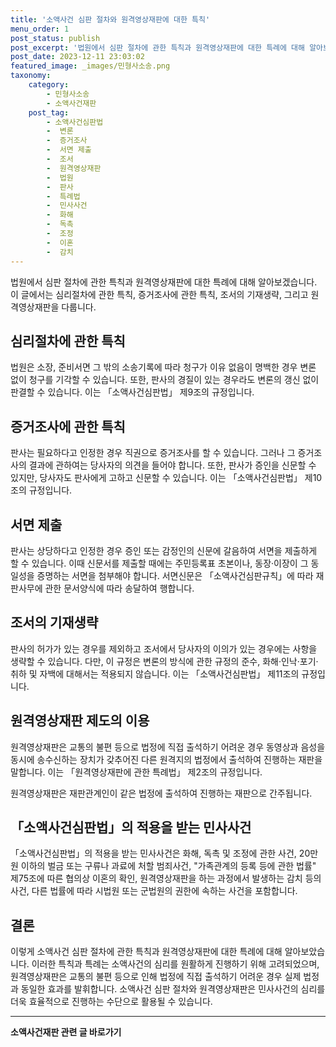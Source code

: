 ```yaml
---
title: '소액사건 심판 절차와 원격영상재판에 대한 특칙'
menu_order: 1
post_status: publish
post_excerpt: '법원에서 심판 절차에 관한 특칙과 원격영상재판에 대한 특례에 대해 알아보겠습니다. 이 글에서는 심리절차에 관한 특칙, 증거조사에 관한 특칙, 조서의 기재생략, 그리고 원격영상재판을 다룹니다.'
post_date: 2023-12-11 23:03:02
featured_image: _images/민형사소송.png
taxonomy:
    category:
        - 민형사소송
        - 소액사건재판
    post_tag:
        - 소액사건심판법
        -  변론
        -  증거조사
        -  서면 제출
        -  조서
        -  원격영상재판
        -  법원
        -  판사
        -  특례법
        -  민사사건
        -  화해
        -  독촉
        -  조정
        -  이혼
        -  감치
---
```



법원에서 심판 절차에 관한 특칙과 원격영상재판에 대한 특례에 대해 알아보겠습니다. 이 글에서는 심리절차에 관한 특칙, 증거조사에 관한 특칙, 조서의 기재생략, 그리고 원격영상재판을 다룹니다.

## 심리절차에 관한 특칙

법원은 소장, 준비서면 그 밖의 소송기록에 따라 청구가 이유 없음이 명백한 경우 변론 없이 청구를 기각할 수 있습니다. 또한, 판사의 경질이 있는 경우라도 변론의 갱신 없이 판결할 수 있습니다. 이는 「소액사건심판법」 제9조의 규정입니다.

## 증거조사에 관한 특칙

판사는 필요하다고 인정한 경우 직권으로 증거조사를 할 수 있습니다. 그러나 그 증거조사의 결과에 관하여는 당사자의 의견을 들어야 합니다. 또한, 판사가 증인을 신문할 수 있지만, 당사자도 판사에게 고하고 신문할 수 있습니다. 이는 「소액사건심판법」 제10조의 규정입니다.

## 서면 제출

판사는 상당하다고 인정한 경우 증인 또는 감정인의 신문에 갈음하여 서면을 제출하게 할 수 있습니다. 이때 신문서를 제출할 때에는 주민등록표 초본이나, 동장·이장이 그 동일성을 증명하는 서면을 첨부해야 합니다. 서면신문은 「소액사건심판규칙」에 따라 재판사무에 관한 문서양식에 따라 송달하여 행합니다.

## 조서의 기재생략

판사의 허가가 있는 경우를 제외하고 조서에서 당사자의 이의가 있는 경우에는 사항을 생략할 수 있습니다. 다만, 이 규정은 변론의 방식에 관한 규정의 준수, 화해·인낙·포기·취하 및 자백에 대해서는 적용되지 않습니다. 이는 「소액사건심판법」 제11조의 규정입니다.

## 원격영상재판 제도의 이용

원격영상재판은 교통의 불편 등으로 법정에 직접 출석하기 어려운 경우 동영상과 음성을 동시에 송수신하는 장치가 갖추어진 다른 원격지의 법정에서 출석하여 진행하는 재판을 말합니다. 이는 「원격영상재판에 관한 특례법」 제2조의 규정입니다.

원격영상재판은 재판관계인이 같은 법정에 출석하여 진행하는 재판으로 간주됩니다.

## 「소액사건심판법」의 적용을 받는 민사사건

「소액사건심판법」의 적용을 받는 민사사건은 화해, 독촉 및 조정에 관한 사건, 20만원 이하의 벌금 또는 구류나 과료에 처할 범죄사건, "가족관계의 등록 등에 관한 법률" 제75조에 따른 협의상 이혼의 확인, 원격영상재판을 하는 과정에서 발생하는 감치 등의 사건, 다른 법률에 따라 시법원 또는 군법원의 권한에 속하는 사건을 포함합니다.

## 결론

이렇게 소액사건 심판 절차에 관한 특칙과 원격영상재판에 대한 특례에 대해 알아보았습니다. 이러한 특칙과 특례는 소액사건의 심리를 원활하게 진행하기 위해 고려되었으며, 원격영상재판은 교통의 불편 등으로 인해 법정에 직접 출석하기 어려운 경우 실제 법정과 동일한 효과를 발휘합니다. 소액사건 심판 절차와 원격영상재판은 민사사건의 심리를 더욱 효율적으로 진행하는 수단으로 활용될 수 있습니다.
<!-- wp:separator -->
<hr class="wp-block-separator has-alpha-channel-opacity"/>
<!-- /wp:separator -->

<!-- wp:group {"backgroundColor":"base","layout":{"type":"constrained"}} -->
<div class="wp-block-group has-base-background-color has-background"><!-- wp:paragraph {"align":"center","fontSize":"medium"} -->
<p class="has-text-align-center has-large-font-size"><strong>소액사건재판 관련 글 바로가기</strong></p>
<!-- /wp:paragraph -->


<!-- wp:latest-posts
{"categories":[{"id":14756,"count":19,"description":"","link":"https://uknowlaw.com/category/%ec%86%8c%ec%95%a1%ec%82%ac%ea%b1%b4%ec%9e%ac%ed%8c%90/","name":"소액사건재판","slug":"소액사건재판","taxonomy":"category","parent":0,"meta":[],"_links":{"self":[{"href":"https://uknowlaw.com/wp-json/wp/v2/categories/14756"}],"collection":[{"href":"https://uknowlaw.com/wp-json/wp/v2/categories"}],"about":[{"href":"https://uknowlaw.com/wp-json/wp/v2/taxonomies/category"}],"wp:post_type":[{"href":"https://uknowlaw.com/wp-json/wp/v2/posts?categories=14756"}],"curies":[{"name":"wp","href":"https://api.w.org/{rel}","templated":true}]}}],"postsToShow":100,"excerptLength":28,"postLayout":"grid","columns":2,"featuredImageAlign":"left","featuredImageSizeSlug":"large","fontSize":"small"} /--></div>
<!-- /wp:group -->